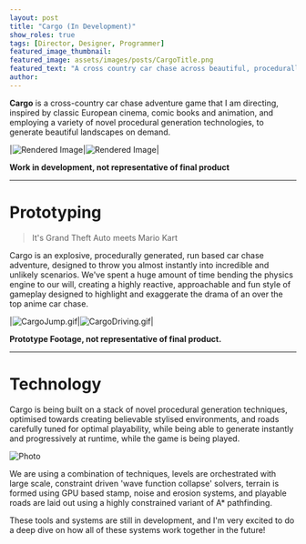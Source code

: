 ```yaml
---
layout: post
title: "Cargo (In Development)"
show_roles: true
tags: [Director, Designer, Programmer]
featured_image_thumbnail:
featured_image: assets/images/posts/CargoTitle.png
featured_text: "A cross country car chase across beautiful, procedurally generated Swiss Alps inspired valleys"
author:
---
```


**Cargo** is a cross-country car chase adventure game that I am directing, inspired by classic European cinema, comic books and animation, 
and employing a variety of novel procedural generation technologies, to generate beautiful landscapes on demand. 

|![Rendered Image](assets/images/posts/CargoRendered2.gif)|![Rendered Image](assets/images/posts/CargoRendered1.gif)|

**Work in development, not representative of final product**

---

# Prototyping

> It's Grand Theft Auto meets Mario Kart

Cargo is an explosive, procedurally generated, run based car chase adventure, designed to throw you almost instantly into incredible and
unlikely scenarios. We've spent a huge amount of time bending the physics engine to our will, creating a highly reactive, approachable and fun
style of gameplay designed to highlight and exaggerate the drama of an over the top anime car chase.

|![CargoJump.gif](assets/images/posts/CargoJump.gif)|![CargoDriving.gif](assets/images/posts/CargoDriving.gif)|

**Prototype Footage, not representative of final product.**

--- 

# Technology

Cargo is being built on a stack of novel procedural generation techniques, optimised towards creating believable stylised environments, and roads
carefully tuned for optimal playability, while being able to generate instantly and progressively at runtime, while the game is being played.

![Photo](assets/images/posts/roadGeneration.gif)

We are using a combination of techniques, levels are orchestrated with large scale, constraint driven 'wave function collapse' solvers,
terrain is formed using GPU based stamp, noise and erosion systems, and playable roads are laid out using a highly constrained variant of A* pathfinding.

These tools and systems are still in development, and I'm very excited to do a deep dive on how all of these systems work together in the future!
